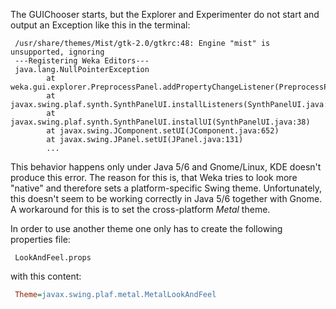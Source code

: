 The GUIChooser starts, but the Explorer and Experimenter do not start and output an Exception like this in the terminal:

```text
 /usr/share/themes/Mist/gtk-2.0/gtkrc:48: Engine "mist" is unsupported, ignoring
 ---Registering Weka Editors---
 java.lang.NullPointerException
        at weka.gui.explorer.PreprocessPanel.addPropertyChangeListener(PreprocessPanel.java:519)
        at javax.swing.plaf.synth.SynthPanelUI.installListeners(SynthPanelUI.java:49)
        at javax.swing.plaf.synth.SynthPanelUI.installUI(SynthPanelUI.java:38)
        at javax.swing.JComponent.setUI(JComponent.java:652)
        at javax.swing.JPanel.setUI(JPanel.java:131) 
        ...
```
This behavior happens only under Java 5/6 and Gnome/Linux, KDE doesn't produce this error. The reason for this is, that  Weka tries to look more "native" and therefore sets a platform-specific Swing theme. Unfortunately, this doesn't seem to be working correctly in Java 5/6 together with Gnome. A workaround for this is to set the cross-platform *Metal* theme. 

In order to use another theme one only has to create the following properties file:

```text
 LookAndFeel.props
```
with this content:

```ini
 Theme=javax.swing.plaf.metal.MetalLookAndFeel
```
